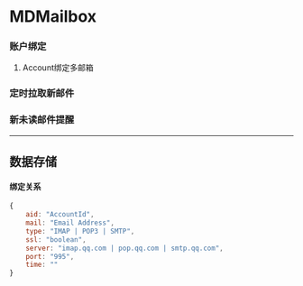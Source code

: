 ﻿# MDMailbox

### 账户绑定
1. Account绑定多邮箱


### 定时拉取新邮件


### 新未读邮件提醒



----------------------
## 数据存储

#### 绑定关系
```javascript
{
    aid: "AccountId",
    mail: "Email Address",
    type: "IMAP | POP3 | SMTP",
    ssl: "boolean",
    server: "imap.qq.com | pop.qq.com | smtp.qq.com",
    port: "995",
    time: ""
}
```





